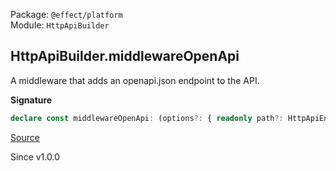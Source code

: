 Package: `@effect/platform`<br />
Module: `HttpApiBuilder`<br />

## HttpApiBuilder.middlewareOpenApi

A middleware that adds an openapi.json endpoint to the API.

**Signature**

```ts
declare const middlewareOpenApi: (options?: { readonly path?: HttpApiEndpoint.PathSegment | undefined; readonly additionalPropertiesStrategy?: OpenApi.AdditionalPropertiesStrategy | undefined; } | undefined) => Layer.Layer<never, never, HttpApi.Api>
```

[Source](https://github.com/Effect-TS/effect/tree/main/packages/platform/src/HttpApiBuilder.ts#L939)

Since v1.0.0